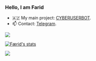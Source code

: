 ### Hello, I am Farid

- 🇦🇿 My main project: [CYBERUSERBOT](https://github.com/FaridDadashzade/CyberUserBot).
- 📫 Contact: [Telegram](https://t.me/faridxz).


![](https://komarev.com/ghpvc/?username=fariddadashzade&color=565f89&style=flat)


[![Færid's stats](https://github-readme-stats.vercel.app/api/wakatime?username=willianrod)](https://github.com/fariddadashzade/github-readme-stats)

[![](https://github-readme-stats.vercel.app/api?&show_icons=true&theme=black&show_icons=true&username=fariddadashzade)](https://github.com/fariddadashzade/github-readme-stats)
